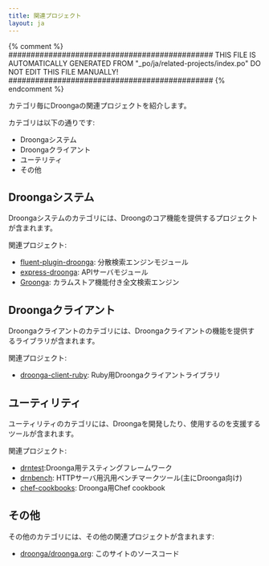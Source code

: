 ```yaml
---
title: 関連プロジェクト
layout: ja
---
```


{% comment %}
##############################################
  THIS FILE IS AUTOMATICALLY GENERATED FROM
  "_po/ja/related-projects/index.po"
  DO NOT EDIT THIS FILE MANUALLY!
##############################################
{% endcomment %}


カテゴリ毎にDroongaの関連プロジェクトを紹介します。

カテゴリは以下の通りです:

 * Droongaシステム
 * Droongaクライアント
 * ユーテリティ
 * その他

## Droongaシステム

Droongaシステムのカテゴリには、Droongのコア機能を提供するプロジェクトが含まれます。

関連プロジェクト:

 * [fluent-plugin-droonga][]: 分散検索エンジンモジュール
 * [express-droonga][]: APIサーバモジュール
 * [Groonga][]: カラムストア機能付き全文検索エンジン

## Droongaクライアント

Droongaクライアントのカテゴリには、Droongaクライアントの機能を提供するライブラリが含まれます。

関連プロジェクト:

 * [droonga-client-ruby][]: Ruby用Droongaクライアントライブラリ

## ユーティリティ

ユーティリティのカテゴリには、Droongaを開発したり、使用するのを支援するツールが含まれます。

関連プロジェクト:

 * [drntest][]:Droonga用テスティングフレームワーク
 * [drnbench][]: HTTPサーバ用汎用ベンチマークツール(主にDroonga向け)
 * [chef-cookbooks][]: Droonga用Chef cookbook

## その他

その他のカテゴリには、その他の関連プロジェクトが含まれます:

 * [droonga/droonga.org][]: このサイトのソースコード

  [fluent-plugin-droonga]: https://github.com/droonga/fluent-plugin-droonga
  [express-droonga]: https://github.com/droonga/express-droonga
  [Groonga]: http://groonga.org/
  [droonga-client-ruby]: https://github.com/droonga/droonga-client-ruby
  [drntest]: https://github.com/droonga/drntest
  [drnbench]: https://github.com/droonga/drnbench
  [chef-cookbooks]: https://github.com/droonga/chef-cookbooks
  [droonga/droonga.org]: https://github.com/droonga/droonga.org
